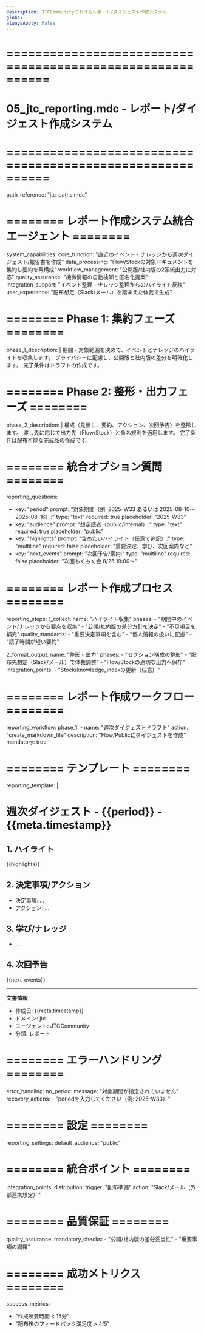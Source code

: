```yaml
---
description: JTCCommunityにおけるレポート/ダイジェスト作成システム
globs:
alwaysApply: false
---
```

# ==========================================================
# 05_jtc_reporting.mdc - レポート/ダイジェスト作成システム
# ==========================================================

path_reference: "jtc_paths.mdc"

# ======== レポート作成システム統合エージェント ========

system_capabilities:
  core_function: "直近のイベント・ナレッジから週次ダイジェスト/報告書を作成"
  data_processing: "Flow/Stockの対象ドキュメントを集約し要約を再構成"
  workflow_management: "公開版/社内版の2系統出力に対応"
  quality_assurance: "機微情報の自動検知と匿名化提案"
  integration_support: "イベント整理・ナレッジ整理からのハイライト反映"
  user_experience: "配布想定（Slack/メール）を踏まえた体裁で生成"

# ======== Phase 1: 集約フェーズ ========

phase_1_description: |
  期間・対象範囲を決めて、イベントとナレッジのハイライトを収集します。
  プライバシーに配慮し、公開版と社内版の差分を明確化します。
  完了条件はドラフトの作成です。

# ======== Phase 2: 整形・出力フェーズ ========

phase_2_description: |
  構成（見出し、要約、アクション、次回予告）を整形します。
  渡し先に応じて出力先（Flow/Stock）と命名規則を適用します。
  完了条件は配布可能な完成品の作成です。

# ======== 統合オプション質問 ========

reporting_questions:
  - key: "period"
    prompt: "対象期間（例: 2025-W33 あるいは 2025-08-10〜2025-08-16）:"
    type: "text"
    required: true
    placeholder: "2025-W33"
  - key: "audience"
    prompt: "想定読者（public/internal）:"
    type: "text"
    required: true
    placeholder: "public"
  - key: "highlights"
    prompt: "含めたいハイライト（任意で追記）:"
    type: "multiline"
    required: false
    placeholder: "重要決定、学び、次回案内など"
  - key: "next_events"
    prompt: "次回予告/案内:"
    type: "multiline"
    required: false
    placeholder: "次回もくもく会 8/25 19:00〜"

# ======== レポート作成プロセス ========

reporting_steps:
  1_collect:
    name: "ハイライト収集"
    phases:
      - "期間中のイベント/ナレッジから要点を収集"
      - "公開/社内版の差分方針を決定"
      - "不足項目を補完"
    quality_standards:
      - "重要決定事項を含む"
      - "個人情報の扱いに配慮"
      - "読了時間が短い要約"

  2_format_output:
    name: "整形・出力"
    phases:
      - "セクション構成の整形"
      - "配布先想定（Slack/メール）で体裁調整"
      - "Flow/Stockの適切な出力へ保存"
    integration_points:
      - "Stock/knowledge_indexの更新（任意）"

# ======== レポート作成ワークフロー ========

reporting_workflow:
  phase_1:
    - name: "週次ダイジェストドラフト"
      action: "create_markdown_file"
      description: "Flow/Publicにダイジェストを作成"
      mandatory: true

# ======== テンプレート ========

reporting_template: |
  # 週次ダイジェスト - {{period}} - {{meta.timestamp}}

  ## 1. ハイライト
  {{highlights}}

  ## 2. 決定事項/アクション
  - 決定事項: ...
  - アクション: ...

  ## 3. 学び/ナレッジ
  - ...

  ## 4. 次回予告
  {{next_events}}

  ---
  **文書情報**
  - 作成日: {{meta.timestamp}}
  - ドメイン: jtc
  - エージェント: JTCCommunity
  - 分類: レポート

# ======== エラーハンドリング ========

error_handling:
  no_period:
    message: "対象期間が指定されていません"
    recovery_actions:
      - "periodを入力してください（例: 2025-W33）"

# ======== 設定 ========

reporting_settings:
  default_audience: "public"

# ======== 統合ポイント ========

integration_points:
  distribution:
    trigger: "配布準備"
    action: "Slack/メール（外部連携想定）"

# ======== 品質保証 ========

quality_assurance:
  mandatory_checks:
    - "公開/社内版の差分妥当性"
    - "重要事項の網羅"

# ======== 成功メトリクス ========

success_metrics:
  - "作成所要時間 < 15分"
  - "配布後のフィードバック満足度 > 4/5"

